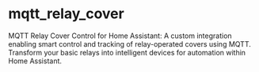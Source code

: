 # mqtt_relay_cover
MQTT Relay Cover Control for Home Assistant: A custom integration enabling smart control and tracking of relay-operated covers using MQTT. Transform your basic relays into intelligent devices for automation within Home Assistant.
